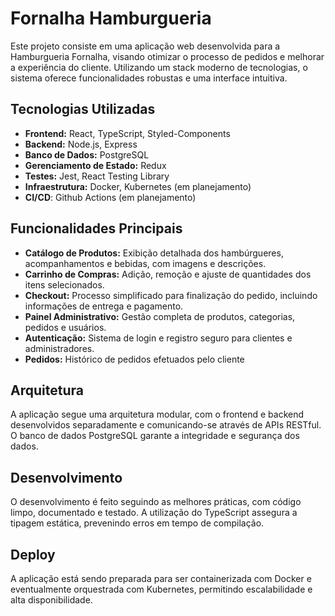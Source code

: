 # Fornalha Hamburgueria

Este projeto consiste em uma aplicação web desenvolvida para a Hamburgueria Fornalha, visando otimizar o processo de pedidos e melhorar a experiência do cliente. Utilizando um stack moderno de tecnologias, o sistema oferece funcionalidades robustas e uma interface intuitiva.

## Tecnologias Utilizadas

-   **Frontend:** React, TypeScript, Styled-Components
-   **Backend:** Node.js, Express
-   **Banco de Dados:** PostgreSQL
-   **Gerenciamento de Estado:** Redux
-   **Testes:** Jest, React Testing Library
-   **Infraestrutura:** Docker, Kubernetes (em planejamento)
- **CI/CD**: Github Actions (em planejamento)

## Funcionalidades Principais

-   **Catálogo de Produtos:** Exibição detalhada dos hambúrgueres, acompanhamentos e bebidas, com imagens e descrições.
-   **Carrinho de Compras:** Adição, remoção e ajuste de quantidades dos itens selecionados.
-   **Checkout:** Processo simplificado para finalização do pedido, incluindo informações de entrega e pagamento.
-   **Painel Administrativo:** Gestão completa de produtos, categorias, pedidos e usuários.
-   **Autenticação:** Sistema de login e registro seguro para clientes e administradores.
-   **Pedidos:** Histórico de pedidos efetuados pelo cliente

## Arquitetura

A aplicação segue uma arquitetura modular, com o frontend e backend desenvolvidos separadamente e comunicando-se através de APIs RESTful. O banco de dados PostgreSQL garante a integridade e segurança dos dados.

## Desenvolvimento

O desenvolvimento é feito seguindo as melhores práticas, com código limpo, documentado e testado. A utilização do TypeScript assegura a tipagem estática, prevenindo erros em tempo de compilação.

## Deploy

A aplicação está sendo preparada para ser containerizada com Docker e eventualmente orquestrada com Kubernetes, permitindo escalabilidade e alta disponibilidade.
